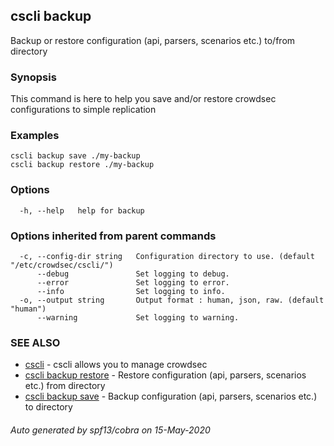 ## cscli backup

Backup or restore configuration (api, parsers, scenarios etc.) to/from directory

### Synopsis

This command is here to help you save and/or restore crowdsec configurations to simple replication

### Examples

```
cscli backup save ./my-backup
cscli backup restore ./my-backup
```

### Options

```
  -h, --help   help for backup
```

### Options inherited from parent commands

```
  -c, --config-dir string   Configuration directory to use. (default "/etc/crowdsec/cscli/")
      --debug               Set logging to debug.
      --error               Set logging to error.
      --info                Set logging to info.
  -o, --output string       Output format : human, json, raw. (default "human")
      --warning             Set logging to warning.
```

### SEE ALSO

* [cscli](cscli.md)	 - cscli allows you to manage crowdsec
* [cscli backup restore](cscli_backup_restore.md)	 - Restore configuration (api, parsers, scenarios etc.) from directory
* [cscli backup save](cscli_backup_save.md)	 - Backup configuration (api, parsers, scenarios etc.) to directory

###### Auto generated by spf13/cobra on 15-May-2020
